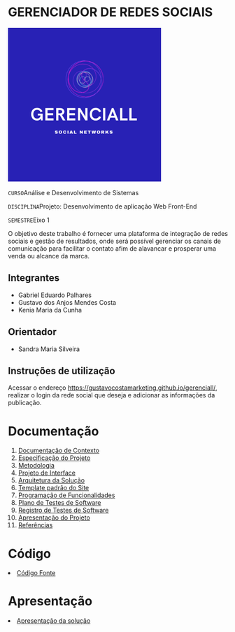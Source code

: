 # GERENCIADOR DE REDES SOCIAIS

<img src="docs/img/gerenciall_logo.png" width="350" height="350" alt="Logo">

`CURSO`Análise e Desenvolvimento de Sistemas

`DISCIPLINA`Projeto: Desenvolvimento de aplicação Web Front-End

`SEMESTRE`Eixo 1

O objetivo deste trabalho é fornecer uma plataforma de integração de redes sociais e gestão de resultados, onde será possível gerenciar os canais de comunicação para facilitar o contato afim de alavancar e prosperar uma venda ou alcance da marca.

## Integrantes

* Gabriel Eduardo Palhares
* Gustavo dos Anjos Mendes Costa
* Kenia Maria da Cunha

## Orientador

* Sandra Maria Silveira

## Instruções de utilização

Acessar o endereço https://gustavocostamarketing.github.io/gerenciall/, realizar o login da rede social que deseja e adicionar as informações da publicação.

# Documentação

<ol>
<li><a href="docs/01-Documentação de Contexto.md"> Documentação de Contexto</a></li>
<li><a href="docs/02-Especificação do Projeto.md"> Especificação do Projeto</a></li>
<li><a href="docs/03-Metodologia.md"> Metodologia</a></li>
<li><a href="docs/04-Projeto de Interface.md"> Projeto de Interface</a></li>
<li><a href="docs/05-Arquitetura da Solução.md"> Arquitetura da Solução</a></li>
<li><a href="docs/06-Template padrão do Site.md"> Template padrão do Site</a></li>
<li><a href="docs/07-Programação de Funcionalidades.md"> Programação de Funcionalidades</a></li>
<li><a href="docs/08-Plano de Testes de Software.md"> Plano de Testes de Software</a></li>
<li><a href="docs/09-Registro de Testes de Software.md"> Registro de Testes de Software</a></li>
<li><a href="docs/10-Apresentação do Projeto.md"> Apresentação do Projeto</a></li>
<li><a href="docs/11-Referências.md"> Referências</a></li>
</ol>

# Código

<li><a href="src/README.md"> Código Fonte</a></li>

# Apresentação

<li><a href="presentation/README.md"> Apresentação da solução</a></li>
